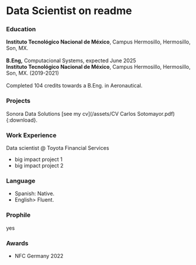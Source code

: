 #  Data Scientist on readme

###  Education
**Instituto Tecnológico Nacional de México**, Campus Hermosillo, Hermosillo, Son, MX.<br><br>
**B.Eng,** Computacional Systems, expected June 2025 <br>
**Instituto Tecnológico Nacional de México**, Campus Hermosillo, Hermosillo, Son, MX. (2019-2021)<br><br>
Completed 104 credits towards a B.Eng. in Aeronautical.

###  Projects
Sonora Data Solutions
[see my cv](/assets/CV Carlos Sotomayor.pdf){:download}.

###  Work Experience
Data scientist  @ Toyota Financial Services
- big impact project 1
- big impact project 2

### Language
- Spanish: Native.
- English> Fluent.

###  Prophile
yes

###  Awards
-  NFC Germany 2022
